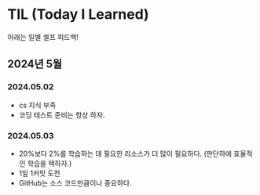 # TIL (Today I Learned)
아래는 일별 셀프 피드백!

## 2024년 5월

### 2024.05.02
- cs 지식 부족
- 코딩 테스트 준비는 항상 하자.

### 2024.05.03
- 20%보다 2%를 학습하는 데 필요한 리소스가 더 많이 필요하다. (판단하에 효율적인 학습을 택하자.)
- 1일 1커밋 도전
- GitHub는 소스 코드만큼이나 중요하다.
